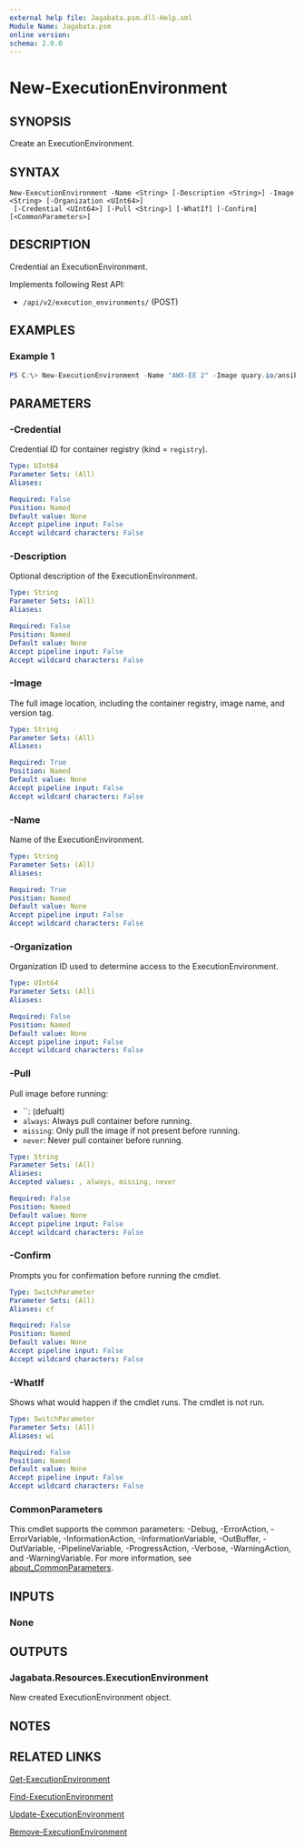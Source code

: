 ```yaml
---
external help file: Jagabata.psm.dll-Help.xml
Module Name: Jagabata.psm
online version:
schema: 2.0.0
---
```


# New-ExecutionEnvironment

## SYNOPSIS
Create an ExecutionEnvironment.

## SYNTAX

```
New-ExecutionEnvironment -Name <String> [-Description <String>] -Image <String> [-Organization <UInt64>]
 [-Credential <UInt64>] [-Pull <String>] [-WhatIf] [-Confirm] [<CommonParameters>]
```

## DESCRIPTION
Credential an ExecutionEnvironment.

Implements following Rest API:  
- `/api/v2/execution_environments/` (POST)

## EXAMPLES

### Example 1
```powershell
PS C:\> New-ExecutionEnvironment -Name "AWX-EE 2" -Image quary.io/ansible/awx-ee:latest
```

## PARAMETERS

### -Credential
Credential ID for container registry (kind = `registry`).

```yaml
Type: UInt64
Parameter Sets: (All)
Aliases:

Required: False
Position: Named
Default value: None
Accept pipeline input: False
Accept wildcard characters: False
```

### -Description
Optional description of the ExecutionEnvironment.

```yaml
Type: String
Parameter Sets: (All)
Aliases:

Required: False
Position: Named
Default value: None
Accept pipeline input: False
Accept wildcard characters: False
```

### -Image
The full image location, including the container registry, image name, and version tag.

```yaml
Type: String
Parameter Sets: (All)
Aliases:

Required: True
Position: Named
Default value: None
Accept pipeline input: False
Accept wildcard characters: False
```

### -Name
Name of the ExecutionEnvironment.

```yaml
Type: String
Parameter Sets: (All)
Aliases:

Required: True
Position: Named
Default value: None
Accept pipeline input: False
Accept wildcard characters: False
```

### -Organization
Organization ID used to determine access to the ExecutionEnvironment.

```yaml
Type: UInt64
Parameter Sets: (All)
Aliases:

Required: False
Position: Named
Default value: None
Accept pipeline input: False
Accept wildcard characters: False
```

### -Pull
Pull image before running:  
- ``: (defualt)  
- `always`: Always pull container before running.  
- `missing`: Only pull the image if not present before running.  
- `never`: Never pull container before running.

```yaml
Type: String
Parameter Sets: (All)
Aliases:
Accepted values: , always, missing, never

Required: False
Position: Named
Default value: None
Accept pipeline input: False
Accept wildcard characters: False
```

### -Confirm
Prompts you for confirmation before running the cmdlet.

```yaml
Type: SwitchParameter
Parameter Sets: (All)
Aliases: cf

Required: False
Position: Named
Default value: None
Accept pipeline input: False
Accept wildcard characters: False
```

### -WhatIf
Shows what would happen if the cmdlet runs.
The cmdlet is not run.

```yaml
Type: SwitchParameter
Parameter Sets: (All)
Aliases: wi

Required: False
Position: Named
Default value: None
Accept pipeline input: False
Accept wildcard characters: False
```

### CommonParameters
This cmdlet supports the common parameters: -Debug, -ErrorAction, -ErrorVariable, -InformationAction, -InformationVariable, -OutBuffer, -OutVariable, -PipelineVariable, -ProgressAction, -Verbose, -WarningAction, and -WarningVariable. For more information, see [about_CommonParameters](http://go.microsoft.com/fwlink/?LinkID=113216).

## INPUTS

### None
## OUTPUTS

### Jagabata.Resources.ExecutionEnvironment
New created ExecutionEnvironment object.

## NOTES

## RELATED LINKS

[Get-ExecutionEnvironment](Get-ExecutionEnvironment.md)

[Find-ExecutionEnvironment](Find-ExecutionEnvironment.md)

[Update-ExecutionEnvironment](Update-ExecutionEnvironment.md)

[Remove-ExecutionEnvironment](Remove-ExecutionEnvironment.md)
